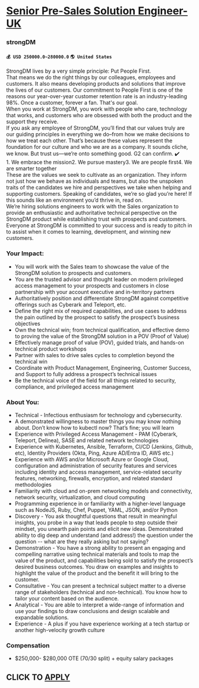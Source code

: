 # [Senior Pre-Sales Solution Engineer- UK](https://www.remotewlb.com/apply/senior-pre-sales-solution-engineer-uk-83333)  
### strongDM  
#### `💰 USD 250000.0~280000.0` `🌎 United States`  
StrongDM lives by a very simple principle: Put People First.  
That means we do the right things by our colleagues, employees and customers. It also means developing products and solutions that improve the lives of our customers. Our commitment to People First is one of the reasons our year-over-year customer retention rate is an industry-leading 98%. Once a customer, forever a fan. That's our goal.  
When you work at StrongDM, you work with people who care, technology that works, and customers who are obsessed with both the product and the support they receive.  
If you ask any employee of StrongDM, you’ll find that our values truly are our guiding principles in everything we do–from how we make decisions to how we treat each other. That’s because these values represent the foundation for our culture and who we are as a company. It sounds cliche, we know. But trust us—we’re onto something good. G2 can confirm. ✔️  
1\. We embrace the mission2. We pursue mastery3. We are people first4. We are smarter together  
These are the values we seek to cultivate as an organization. They inform not just how we behave as individuals and teams, but also the unspoken traits of the candidates we hire and perspectives we take when helping and supporting customers. Speaking of candidates, we’re so glad you’re here! If this sounds like an environment you’d thrive in, read on.  
We’re hiring solutions engineers to work with the Sales organization to provide an enthusiastic and authoritative technical perspective on the StrongDM product while establishing trust with prospects and customers. Everyone at StrongDM is committed to your success and is ready to pitch in to assist when it comes to learning, development, and winning new customers.

### Your Impact:

  * You will work with the Sales team to showcase the value of the StrongDM solution to prospects and customers.
  * You are the trusted advisor and thought leader on modern privileged access management to your prospects and customers in close partnership with your account executive and in-territory partners
  * Authoritatively position and differentiate StrongDM against competitive offerings such as Cyberark and Teleport, etc.
  * Define the right mix of required capabilities, and use cases to address the pain outlined by the prospect to satisfy the prospect’s business objectives
  * Own the technical win; from technical qualification, and effective demo to proving the value of the StrongDM solution in a POV (Proof of Value)
  * Effectively manage proof of value (POV), guided trials, and hands-on technical product workshops
  * Partner with sales to drive sales cycles to completion beyond the technical win
  * Coordinate with Product Management, Engineering, Customer Success, and Support to fully address a prospect’s technical issues
  * Be the technical voice of the field for all things related to security, compliance, and privileged access management

### About You:

  * Technical - Infectious enthusiasm for technology and cybersecurity.
  * A demonstrated willingness to master things you may know nothing about. Don’t know how to kubectl now? That’s fine; you will learn
  * Experience with Privileged Access Management - PAM (Cyberark, Teleport, Delinea), SASE and related network technologies 
  * Experience with Kubernetes, Ansible, Terraform, CI/CD (Jenkins, Github, etc), Identity Providers (Okta, Ping, Azure AD/Entra ID, AWS etc.) 
  * Experience with AWS and/or Microsoft Azure or Google Cloud, configuration and administration of security features and services including identity and access management, service-related security features, networking, firewalls, encryption, and related standard methodologies
  * Familiarity with cloud and on-prem networking models and connectivity, network security, virtualization, and cloud computing
  * Programming experience in or familiarity with a higher-level language such as NodeJS, Ruby, Chef, Puppet, YAML, JSON, and/or Python
  * Discovery - You ask thoughtful questions that result in meaningful insights, you probe in a way that leads people to step outside their mindset, you unearth pain points and elicit new ideas. Demonstrated ability to dig deep and understand (and address!) the question under the question -- what are they really asking but not saying?
  * Demonstration - You have a strong ability to present an engaging and compelling narrative using technical materials and tools to map the value of the product, and capabilities being sold to satisfy the prospect’s desired business outcomes. You draw on examples and insights to highlight the value of the product and the benefit it will bring to the customer. 
  * Consultative - You can present a technical subject matter to a diverse range of stakeholders (technical and non-technical). You know how to tailor your content based on the audience.
  * Analytical - You are able to interpret a wide-range of information and use your findings to draw conclusions and design scalable and expandable solutions.
  * Experience - A plus if you have experience working at a tech startup or another high-velocity growth culture

### Compensation

  * $250,000- $280,000 OTE (70/30 split) + equity salary packages
  

  
## CLICK TO [APPLY](https://www.remotewlb.com/apply/senior-pre-sales-solution-engineer-uk-83333)

